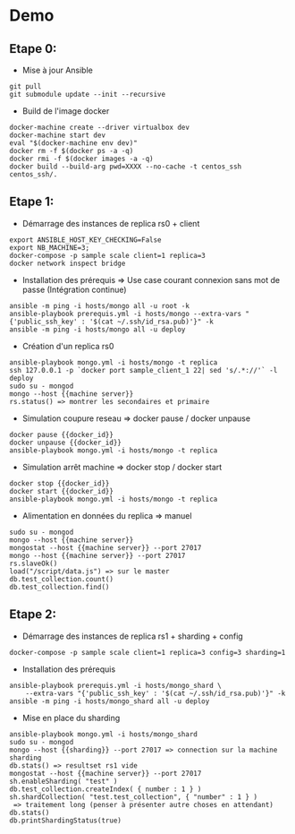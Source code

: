 # Demo

## Etape 0:

- Mise à jour Ansible
```
git pull
git submodule update --init --recursive
```

- Build de l'image docker
```
docker-machine create --driver virtualbox dev
docker-machine start dev
eval "$(docker-machine env dev)"
docker rm -f $(docker ps -a -q)
docker rmi -f $(docker images -a -q)
docker build --build-arg pwd=XXXX --no-cache -t centos_ssh centos_ssh/.
```

## Etape 1:
- Démarrage des instances de replica rs0 + client
```
export ANSIBLE_HOST_KEY_CHECKING=False
export NB_MACHINE=3;
docker-compose -p sample scale client=1 replica=3
docker network inspect bridge
```

- Installation des prérequis => Use case courant connexion sans mot de passe (Intégration continue)
```
ansible -m ping -i hosts/mongo all -u root -k
ansible-playbook prerequis.yml -i hosts/mongo --extra-vars "{'public_ssh_key' : '$(cat ~/.ssh/id_rsa.pub)'}" -k
ansible -m ping -i hosts/mongo all -u deploy
```

- Création d'un replica rs0
```
ansible-playbook mongo.yml -i hosts/mongo -t replica
ssh 127.0.0.1 -p `docker port sample_client_1 22| sed 's/.*://'` -l deploy
sudo su - mongod
mongo --host {{machine server}}
rs.status() => montrer les secondaires et primaire
```

- Simulation coupure reseau => docker pause / docker unpause
```
docker pause {{docker_id}}
docker unpause {{docker_id}}
ansible-playbook mongo.yml -i hosts/mongo -t replica
```

- Simulation arrêt machine => docker stop / docker start
```
docker stop {{docker_id}}
docker start {{docker_id}}
ansible-playbook mongo.yml -i hosts/mongo -t replica
```

- Alimentation en données du replica => manuel
```
sudo su - mongod
mongo --host {{machine server}}
mongostat --host {{machine server}} --port 27017
mongo --host {{machine server}} --port 27017
rs.slaveOk()
load("/script/data.js") => sur le master
db.test_collection.count()
db.test_collection.find()
```

## Etape 2:
- Démarrage des instances de replica rs1 + sharding + config
```
docker-compose -p sample scale client=1 replica=3 config=3 sharding=1
```

- Installation des prérequis
```
ansible-playbook prerequis.yml -i hosts/mongo_shard \ 
    --extra-vars "{'public_ssh_key' : '$(cat ~/.ssh/id_rsa.pub)'}" -k
ansible -m ping -i hosts/mongo_shard all -u deploy
```

- Mise en place du sharding
```
ansible-playbook mongo.yml -i hosts/mongo_shard
sudo su - mongod
mongo --host {{sharding}} --port 27017 => connection sur la machine sharding
db.stats() => resultset rs1 vide
mongostat --host {{machine server}} --port 27017
sh.enableSharding( "test" )
db.test_collection.createIndex( { number : 1 } )
sh.shardCollection( "test.test_collection", { "number" : 1 } )
 => traitement long (penser à présenter autre choses en attendant)
db.stats()
db.printShardingStatus(true)
```
